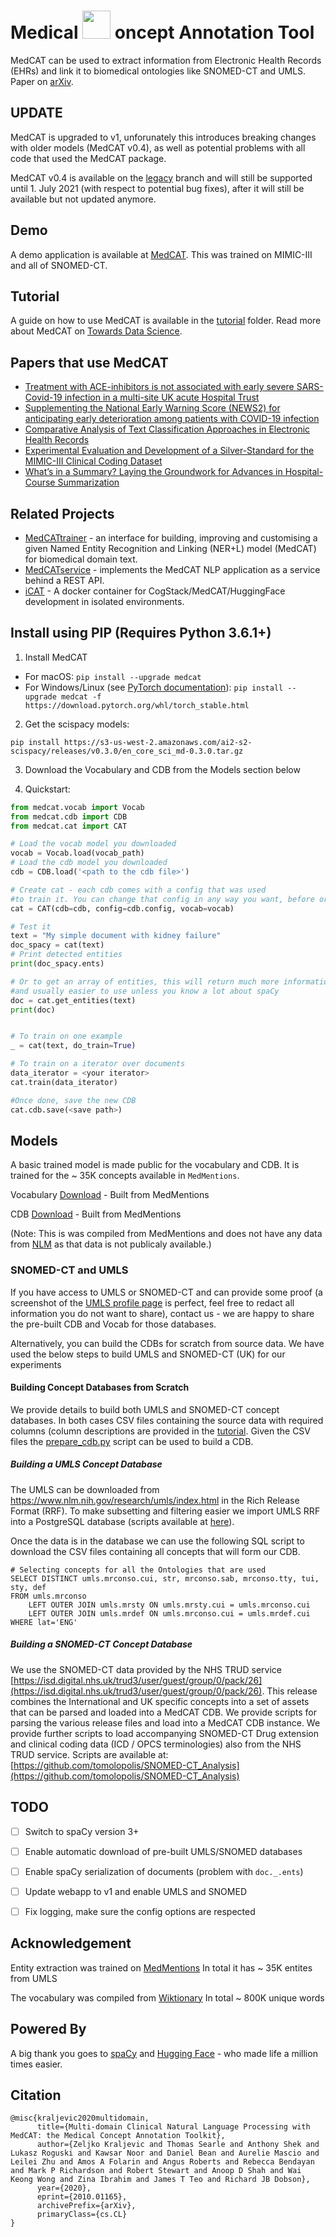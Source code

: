 # Medical  <img src="https://github.com/CogStack/MedCAT/blob/master/media/cat-logo.png" width=45> oncept Annotation Tool

MedCAT can be used to extract information from Electronic Health Records (EHRs) and link it to biomedical ontologies like SNOMED-CT and UMLS. Paper on [arXiv](https://arxiv.org/abs/2010.01165). 

## UPDATE
MedCAT is upgraded to v1, unforunately this introduces breaking changes with older models (MedCAT v0.4), as well as potential problems with all code that used the MedCAT package.

MedCAT v0.4 is available on the [legacy](https://github.com/CogStack/MedCAT/tree/legacy) branch and will still be supported until 1. July 2021 (with respect to potential bug fixes), after it will still be available but not updated anymore.

## Demo
A demo application is available at [MedCAT](https://medcat.rosalind.kcl.ac.uk). This was trained on MIMIC-III and all of SNOMED-CT.

## Tutorial
A guide on how to use MedCAT is available in the [tutorial](https://github.com/CogStack/MedCAT/tree/master/tutorial) folder. Read more about MedCAT on [Towards Data Science](https://towardsdatascience.com/medcat-introduction-analyzing-electronic-health-records-e1c420afa13a).

## Papers that use MedCAT
- [Treatment with ACE-inhibitors is not associated with early severe SARS-Covid-19 infection in a multi-site UK acute Hospital Trust](https://www.researchgate.net/publication/340261837_Treatment_with_ACE-inhibitors_is_not_associated_with_early_severe_SARS-Covid-19_infection_in_a_multi-site_UK_acute_Hospital_Trust)
- [Supplementing the National Early Warning Score (NEWS2) for anticipating early deterioration among patients with COVID-19 infection](https://www.medrxiv.org/content/10.1101/2020.04.24.20078006v1)
- [Comparative Analysis of Text Classification Approaches in Electronic Health Records](https://www.researchgate.net/publication/341396173_Comparative_Analysis_of_Text_Classification_Approaches_in_Electronic_Health_Records)
- [Experimental Evaluation and Development of a Silver-Standard for the MIMIC-III Clinical Coding Dataset](https://arxiv.org/abs/2006.07332)
- [What’s in a Summary? Laying the Groundwork for Advances in Hospital-Course Summarization](https://www.aclweb.org/anthology/2021.naacl-main.382.pdf)

## Related Projects
- [MedCATtrainer](https://github.com/CogStack/MedCATtrainer/) - an interface for building, improving and customising a given Named Entity Recognition and Linking (NER+L) model (MedCAT) for biomedical domain text.
- [MedCATservice](https://github.com/CogStack/MedCATservice) - implements the MedCAT NLP application as a service behind a REST API.
- [iCAT](https://github.com/CogStack/iCAT) - A docker container for CogStack/MedCAT/HuggingFace development in isolated environments.

## Install using PIP (Requires Python 3.6.1+)
1. Install MedCAT 

- For macOS: `pip install --upgrade medcat`
- For Windows/Linux (see [PyTorch documentation](https://pytorch.org/get-started/previous-versions/)): `pip install --upgrade medcat -f https://download.pytorch.org/whl/torch_stable.html`

2. Get the scispacy models:

`pip install https://s3-us-west-2.amazonaws.com/ai2-s2-scispacy/releases/v0.3.0/en_core_sci_md-0.3.0.tar.gz`

3. Download the Vocabulary and CDB from the Models section below

4. Quickstart:
```python
from medcat.vocab import Vocab
from medcat.cdb import CDB
from medcat.cat import CAT

# Load the vocab model you downloaded
vocab = Vocab.load(vocab_path)
# Load the cdb model you downloaded
cdb = CDB.load('<path to the cdb file>') 

# Create cat - each cdb comes with a config that was used
#to train it. You can change that config in any way you want, before or after creating cat.
cat = CAT(cdb=cdb, config=cdb.config, vocab=vocab)

# Test it
text = "My simple document with kidney failure"
doc_spacy = cat(text)
# Print detected entities
print(doc_spacy.ents)

# Or to get an array of entities, this will return much more information
#and usually easier to use unless you know a lot about spaCy
doc = cat.get_entities(text)
print(doc)


# To train on one example
_ = cat(text, do_train=True)

# To train on a iterator over documents
data_iterator = <your iterator>
cat.train(data_iterator)

#Once done, save the new CDB
cat.cdb.save(<save path>)
```


## Models
A basic trained model is made public for the vocabulary and CDB. It is trained for the ~ 35K concepts available in `MedMentions`. 

Vocabulary [Download](https://medcat.rosalind.kcl.ac.uk/media/vocab.dat) - Built from MedMentions

CDB [Download](https://medcat.rosalind.kcl.ac.uk/media/cdb-medmen-v1.dat) - Built from MedMentions


(Note: This is was compiled from MedMentions and does not have any data from [NLM](https://www.nlm.nih.gov/research/umls/) as
that data is not publicaly available.)

### SNOMED-CT and UMLS
If you have access to UMLS or SNOMED-CT and can provide some proof (a screenshot of the [UMLS profile page](https://uts.nlm.nih.gov//uts.html#profile) is perfect, feel free to redact all information you do not want to share), contact us - we are happy to share the pre-built CDB and Vocab for those databases.

Alternatively, you can build the CDBs for scratch from source data. We have used the below steps to build UMLS and SNOMED-CT (UK) for our experiments

#### Building Concept Databases from Scratch
We provide details to build both UMLS and SNOMED-CT concept databases. In both cases CSV files containing the source
data with required columns (column descriptions are provided in the [tutorial](https://colab.research.google.com/drive/1nz2zMDQ3QrlTgpW7FfGaXeV1ZAtZeOe2#scrollTo=ptRmHln9k7hG). 
Given the CSV files the [prepare_cdb.py](https://github.com/CogStack/MedCAT/blob/master/medcat/prepare_cdb.py) script can be used to build a CDB.
 
##### Building a UMLS Concept Database
The UMLS can be downloaded from https://www.nlm.nih.gov/research/umls/index.html in the 
Rich Release Format (RRF). To make subsetting and filtering easier we import UMLS RRF into a PostgreSQL database 
(scripts available at [here](https://github.com/w-is-h/umls)).

Once the data is in the database we can use the following SQL script to download the CSV files containing all concepts 
that will form our CDB.

```
# Selecting concepts for all the Ontologies that are used
SELECT DISTINCT umls.mrconso.cui, str, mrconso.sab, mrconso.tty, tui, sty, def 
FROM umls.mrconso 
    LEFT OUTER JOIN umls.mrsty ON umls.mrsty.cui = umls.mrconso.cui 
    LEFT OUTER JOIN umls.mrdef ON umls.mrconso.cui = umls.mrdef.cui
WHERE lat='ENG'
```

##### Building a SNOMED-CT Concept Database
We use the SNOMED-CT data provided by the NHS TRUD service [https://isd.digital.nhs.uk/trud3/user/guest/group/0/pack/26](https://isd.digital.nhs.uk/trud3/user/guest/group/0/pack/26). 
This release combines the International and UK specific concepts into a set of assets that can be parsed and loaded 
into a MedCAT CDB. We provide scripts for parsing the various release files and load into a MedCAT CDB instance. 
We provide further scripts to load accompanying SNOMED-CT Drug extension and clinical coding data 
(ICD / OPCS terminologies) also from the NHS TRUD service. Scripts are available at: [https://github.com/tomolopolis/SNOMED-CT_Analysis](https://github.com/tomolopolis/SNOMED-CT_Analysis) 


## TODO
- [ ] Switch to spaCy version 3+
- [ ] Enable automatic download of pre-built UMLS/SNOMED databases
- [ ] Enable spaCy serialization of documents (problem with `doc._.ents`)
- [ ] Update webapp to v1 and enable UMLS and SNOMED
- [ ] Fix logging, make sure the config options are respected 


## Acknowledgement
Entity extraction was trained on [MedMentions](https://github.com/chanzuckerberg/MedMentions) In total it has ~ 35K entites from UMLS

The vocabulary was compiled from [Wiktionary](https://en.wiktionary.org/wiki/Wiktionary:Main_Page) In total ~ 800K unique words


## Powered By
A big thank you goes to [spaCy](https://spacy.io/) and [Hugging Face](https://huggingface.co/) - who made life a million times easier.


## Citation
```
@misc{kraljevic2020multidomain,
      title={Multi-domain Clinical Natural Language Processing with MedCAT: the Medical Concept Annotation Toolkit}, 
      author={Zeljko Kraljevic and Thomas Searle and Anthony Shek and Lukasz Roguski and Kawsar Noor and Daniel Bean and Aurelie Mascio and Leilei Zhu and Amos A Folarin and Angus Roberts and Rebecca Bendayan and Mark P Richardson and Robert Stewart and Anoop D Shah and Wai Keong Wong and Zina Ibrahim and James T Teo and Richard JB Dobson},
      year={2020},
      eprint={2010.01165},
      archivePrefix={arXiv},
      primaryClass={cs.CL}
}
```
